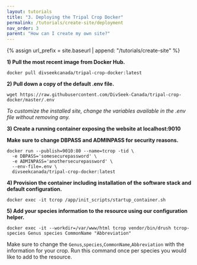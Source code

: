 ```yaml
---
layout: tutorials
title: "3. Deploying the Tripal Crop Docker"
permalink: /tutorials/create-site/deployment
nav_order: 3
parent: "How can I create my own site?"
---
```

{% assign url_prefix = site.baseurl | append: "/tutorials/create-site" %}

**1) Pull the most recent image from Docker Hub.**

```
docker pull divseekcanada/tripal-crop-docker:latest
```

**2) Pull down a copy of the default .env file.**

```
wget https://raw.githubusercontent.com/DivSeek-Canada/tripal-crop-docker/master/.env
```

*To customize the installed site, change the variables available in the .env file without removing any.*

**3) Create a running container exposing the website at localhost:9010**

**Make sure to change DBPASS and ADMINPASS for security reasons.**

```
docker run --publish=9010:80 --name=tcrop -tid \
  -e DBPASS='somesecurepassword' \
  -e ADMINPASS='anothersecurepassword' \
  --env-file=.env \
  divseekcanada/tripal-crop-docker:latest
```

**4) Provision the container including installation of the software stack and default configuration.**

```
docker exec -it tcrop /app/init_scripts/startup_container.sh
```

**5) Add your species information to the resource using our configuration helper.**

```
docker exec -it --workdir=/var/www/html tcrop vendor/bin/drush tcrop-species Genus species CommonName "Abbreviation"
```

Make sure to change the `Genus`,`species`,`CommonName`,`Abbreviation` with the information for your crop. Run this command once per species you would like to add to the resource.
